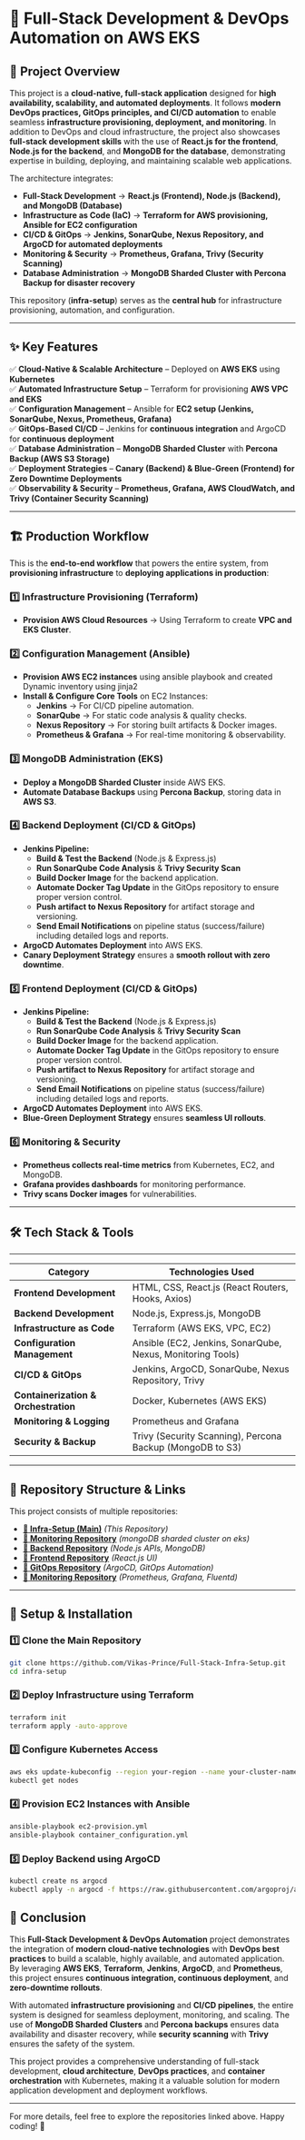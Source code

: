 # 🚀 Full-Stack Development & DevOps Automation on AWS EKS

## 📌 Project Overview

This project is a **cloud-native, full-stack application** designed for **high availability, scalability, and automated deployments**. It follows **modern DevOps practices, GitOps principles, and CI/CD automation** to enable seamless **infrastructure provisioning, deployment, and monitoring**. In addition to DevOps and cloud infrastructure, the project also showcases **full-stack development skills** with the use of **React.js for the frontend**, **Node.js for the backend**, and **MongoDB for the database**, demonstrating expertise in building, deploying, and maintaining scalable web applications.

The architecture integrates:

- **Full-Stack Development** → **React.js (Frontend), Node.js (Backend), and MongoDB (Database)**
- **Infrastructure as Code (IaC)** → **Terraform for AWS provisioning, Ansible for EC2 configuration**
- **CI/CD & GitOps** → **Jenkins, SonarQube, Nexus Repository, and ArgoCD for automated deployments**
- **Monitoring & Security** → **Prometheus, Grafana, Trivy (Security Scanning)**
- **Database Administration** → **MongoDB Sharded Cluster with Percona Backup for disaster recovery**

This repository (**infra-setup**) serves as the **central hub** for infrastructure provisioning, automation, and configuration.

---

## ✨ Key Features

✅ **Cloud-Native & Scalable Architecture** – Deployed on **AWS EKS** using **Kubernetes**  
✅ **Automated Infrastructure Setup** – Terraform for provisioning **AWS VPC and EKS**  
✅ **Configuration Management** – Ansible for **EC2 setup (Jenkins, SonarQube, Nexus, Prometheus, Grafana)**  
✅ **GitOps-Based CI/CD** – Jenkins for **continuous integration** and ArgoCD for **continuous deployment**  
✅ **Database Administration** – **MongoDB Sharded Cluster** with **Percona Backup (AWS S3 Storage)**  
✅ **Deployment Strategies** – **Canary (Backend) & Blue-Green (Frontend) for Zero Downtime Deployments**  
✅ **Observability & Security** – **Prometheus, Grafana, AWS CloudWatch, and Trivy (Container Security Scanning)**

---

## 🏗️ **Production Workflow**

This is the **end-to-end workflow** that powers the entire system, from **provisioning infrastructure** to **deploying applications in production**:

### **1️⃣ Infrastructure Provisioning (Terraform)**

- **Provision AWS Cloud Resources** → Using Terraform to create **VPC and EKS Cluster**.

### **2️⃣ Configuration Management (Ansible)**

- **Provision AWS EC2 instances** using ansible playbook and created Dynamic inventory using jinja2
- **Install & Configure Core Tools** on EC2 Instances:
  - **Jenkins** → For CI/CD pipeline automation.
  - **SonarQube** → For static code analysis & quality checks.
  - **Nexus Repository** → For storing built artifacts & Docker images.
  - **Prometheus & Grafana** → For real-time monitoring & observability.

### **3️⃣ MongoDB Administration (EKS)**

- **Deploy a MongoDB Sharded Cluster** inside AWS EKS.
- **Automate Database Backups** using **Percona Backup**, storing data in **AWS S3**.

### **4️⃣ Backend Deployment (CI/CD & GitOps)**

- **Jenkins Pipeline:**
  - **Build & Test the Backend** (Node.js & Express.js)
  - **Run SonarQube Code Analysis** & **Trivy Security Scan**
  - **Build Docker Image** for the backend application.
  - **Automate Docker Tag Update** in the GitOps repository to ensure proper version control.
  - **Push artifact to Nexus Repository** for artifact storage and versioning.
  - **Send Email Notifications** on pipeline status (success/failure) including detailed logs and reports.
- **ArgoCD Automates Deployment** into AWS EKS.
- **Canary Deployment Strategy** ensures a **smooth rollout with zero downtime**.

### **5️⃣ Frontend Deployment (CI/CD & GitOps)**

- **Jenkins Pipeline:**
  - **Build & Test the Backend** (Node.js & Express.js)
  - **Run SonarQube Code Analysis** & **Trivy Security Scan**
  - **Build Docker Image** for the backend application.
  - **Automate Docker Tag Update** in the GitOps repository to ensure proper version control.
  - **Push artifact to Nexus Repository** for artifact storage and versioning.
  - **Send Email Notifications** on pipeline status (success/failure) including detailed logs and reports.
- **ArgoCD Automates Deployment** into AWS EKS.
- **Blue-Green Deployment Strategy** ensures **seamless UI rollouts**.

### **6️⃣ Monitoring & Security**

- **Prometheus collects real-time metrics** from Kubernetes, EC2, and MongoDB.
- **Grafana provides dashboards** for monitoring performance.
- **Trivy scans Docker images** for vulnerabilities.

---

## 🛠️ **Tech Stack & Tools**

---

| **Category**                         | **Technologies Used**                                      |
| ------------------------------------ | ---------------------------------------------------------- |
| **Frontend Development**             | HTML, CSS, React.js (React Routers, Hooks, Axios)          |
| **Backend Development**              | Node.js, Express.js, MongoDB                               |
| **Infrastructure as Code**           | Terraform (AWS EKS, VPC, EC2)                              |
| **Configuration Management**         | Ansible (EC2, Jenkins, SonarQube, Nexus, Monitoring Tools) |
| **CI/CD & GitOps**                   | Jenkins, ArgoCD, SonarQube, Nexus Repository, Trivy        |
| **Containerization & Orchestration** | Docker, Kubernetes (AWS EKS)                               |
| **Monitoring & Logging**             | Prometheus and Grafana                                     |
| **Security & Backup**                | Trivy (Security Scanning), Percona Backup (MongoDB to S3)  |

---

## 📌 **Repository Structure & Links**

This project consists of multiple repositories:

- **[🔗 Infra-Setup (Main)](https://github.com/Vikas-Prince/Full-Stack-Infra-Setup)** _(This Repository)_
- **[🔗 Monitoring Repository](https://github.com/Vikas-Prince/mongo-sharded-cluster-on-k8s)** _(mongoDB sharded cluster on eks)_
- **[🔗 Backend Repository](https://github.com/Vikas-Prince/food-Delivery-Backend-Node)** _(Node.js APIs, MongoDB)_
- **[🔗 Frontend Repository](https://github.com/Vikas-Prince/food-Delivery-Frontend-React)** _(React.js UI)_
- **[🔗 GitOps Repository](https://github.com/Vikas-Prince/food-Delivery-GitOps)** _(ArgoCD, GitOps Automation)_
- **[🔗 Monitoring Repository](https://github.com/your-username/monitoring-repo)** _(Prometheus, Grafana, Fluentd)_

---

## 🔧 **Setup & Installation**

### **1️⃣ Clone the Main Repository**

```bash
git clone https://github.com/Vikas-Prince/Full-Stack-Infra-Setup.git
cd infra-setup
```

### 2️⃣ Deploy Infrastructure using Terraform

```bash
terraform init
terraform apply -auto-approve
```

### 3️⃣ Configure Kubernetes Access

```bash
aws eks update-kubeconfig --region your-region --name your-cluster-name
kubectl get nodes
```

### 4️⃣ Provision EC2 Instances with Ansible

```bash
ansible-playbook ec2-provision.yml
ansible-playbook container_configuration.yml
```

### 5️⃣ Deploy Backend using ArgoCD

```bash
kubectl create ns argocd
kubectl apply -n argocd -f https://raw.githubusercontent.com/argoproj/argo-cd/v2.4.7/manifests/install.yaml
```

## 🏁 **Conclusion**

This **Full-Stack Development & DevOps Automation** project demonstrates the integration of **modern cloud-native technologies** with **DevOps best practices** to build a scalable, highly available, and automated application. By leveraging **AWS EKS**, **Terraform**, **Jenkins**, **ArgoCD**, and **Prometheus**, this project ensures **continuous integration, continuous deployment**, and **zero-downtime rollouts**.

With automated **infrastructure provisioning** and **CI/CD pipelines**, the entire system is designed for seamless deployment, monitoring, and scaling. The use of **MongoDB Sharded Clusters** and **Percona backups** ensures data availability and disaster recovery, while **security scanning** with **Trivy** ensures the safety of the system.

This project provides a comprehensive understanding of full-stack development, **cloud architecture**, **DevOps practices**, and **container orchestration** with Kubernetes, making it a valuable solution for modern application development and deployment workflows.

---

For more details, feel free to explore the repositories linked above. Happy coding! 🚀
